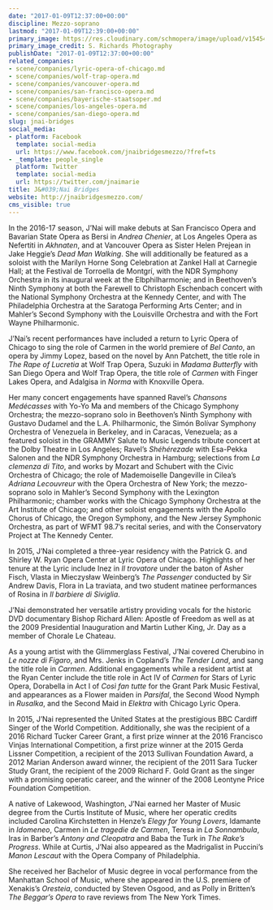 ```yaml
---
date: "2017-01-09T12:37:00+00:00"
discipline: Mezzo-soprano
lastmod: "2017-01-09T12:39:00+00:00"
primary_image: https://res.cloudinary.com/schmopera/image/upload/v1545409169/media/webhook-uploads/1483965279322/2017-01-09---Bridges---S-Richards.jpg.jpg
primary_image_credit: S. Richards Photography
publishDate: "2017-01-09T12:37:00+00:00"
related_companies:
- scene/companies/lyric-opera-of-chicago.md
- scene/companies/wolf-trap-opera.md
- scene/companies/vancouver-opera.md
- scene/companies/san-francisco-opera.md
- scene/companies/bayerische-staatsoper.md
- scene/companies/los-angeles-opera.md
- scene/companies/san-diego-opera.md
slug: jnai-bridges
social_media:
- platform: Facebook
  template: social-media
  url: https://www.facebook.com/jnaibridgesmezzo/?fref=ts
- _template: people_single
  platform: Twitter
  template: social-media
  url: https://twitter.com/jnaimarie
title: J&#039;Nai Bridges
website: http://jnaibridgesmezzo.com/
cms_visible: true
---
```


In the 2016-17 season, J’Nai will make debuts at San Francisco Opera and Bavarian State Opera as Bersi in *Andrea Chenier*, at Los Angeles Opera as Nefertiti in *Akhnaten*, and at Vancouver Opera as Sister Helen Prejean in Jake Heggie’s *Dead Man Walking*. She will additionally be featured as a soloist with the Marilyn Horne Song Celebration at Zankel Hall at Carnegie Hall; at the Festival de Torroella de Montgrí, with the NDR Symphony Orchestra in its inaugural week at the Elbphilharmonie; and in Beethoven’s Ninth Symphony at both the Farewell to Christoph Eschenbach concert with the National Symphony Orchestra at the Kennedy Center, and with The Philadelphia Orchestra at the Saratoga Performing Arts Center; and in Mahler’s Second Symphony with the Louisville Orchestra and with the Fort Wayne Philharmonic.

J’Nai’s recent performances have included a return to Lyric Opera of Chicago to sing the role of Carmen in the world premiere of *Bel Canto*, an opera by Jimmy Lopez, based on the novel by Ann Patchett, the title role in *The Rape of Lucretia* at Wolf Trap Opera, Suzuki in *Madama Butterfly* with San Diego Opera and Wolf Trap Opera, the title role of *Carmen* with Finger Lakes Opera, and Adalgisa in *Norma* with Knoxville Opera.

Her many concert engagements have spanned Ravel’s *Chansons Medécasses* with Yo-Yo Ma and members of the Chicago Symphony Orchestra; the mezzo-soprano solo in Beethoven’s Ninth Symphony with Gustavo Dudamel and the L.A. Philharmonic, the Simón Bolívar Symphony Orchestra of Venezuela in Berkeley, and in Caracas, Venezuela; as a featured soloist in the GRAMMY Salute to Music Legends tribute concert at the Dolby Theatre in Los Angeles; Ravel’s *Shéhérezade* with Esa-Pekka Salonen and the NDR Symphony Orchestra in Hamburg; selections from *La clemenza di Tito*, and works by Mozart and Schubert with the Civic Orchestra of Chicago; the role of Mademoiselle Dangeville in Cilea’s *Adriana Lecouvreur* with the Opera Orchestra of New York; the mezzo-soprano solo in Mahler’s Second Symphony with the Lexington Philharmonic; chamber works with the Chicago Symphony Orchestra at the Art Institute of Chicago; and other soloist engagements with the Apollo Chorus of Chicago, the Oregon Symphony, and the New Jersey Symphonic Orchestra, as part of WFMT 98.7’s recital series, and with the Conservatory Project at The Kennedy Center.

In 2015, J’Nai completed a three-year residency with the Patrick G. and Shirley W. Ryan Opera Center at Lyric Opera of Chicago. Highlights of her tenure at the Lyric include Inez in *Il trovatore* under the baton of Asher Fisch, Vlasta in Mieczysław Weinberg’s *The Passenger* conducted by Sir Andrew Davis, Flora in La traviata, and two student matinee performances of Rosina in *Il barbiere di Siviglia*.

J’Nai demonstrated her versatile artistry providing vocals for the historic DVD documentary Bishop Richard Allen: Apostle of Freedom as well as at the 2009 Presidential Inauguration and Martin Luther King, Jr. Day as a member of Chorale Le Chateau.

As a young artist with the Glimmerglass Festival, J’Nai covered Cherubino in *Le nozze di Figaro*, and Mrs. Jenks in Copland’s *The Tender Land*, and sang the title role in *Carmen*. Additional engagements while a resident artist at the Ryan Center include the title role in Act IV of *Carmen* for Stars of Lyric Opera, Dorabella in Act I of *Così fan tutte* for the Grant Park Music Festival, and appearances as a Flower maiden in *Parsifal*, the Second Wood Nymph in *Rusalka*, and the Second Maid in *Elektra* with Chicago Lyric Opera.

In 2015, J’Nai represented the United States at the prestigious BBC Cardiff Singer of the World Competition. Additionally, she was the recipient of a 2016 Richard Tucker Career Grant, a first prize winner at the 2016 Francisco Vinjas International Competition, a first prize winner at the 2015 Gerda Lissner Competition, a recipient of the 2013 Sullivan Foundation Award, a 2012 Marian Anderson award winner, the recipient of the 2011 Sara Tucker Study Grant, the recipient of the 2009 Richard F. Gold Grant as the singer with a promising operatic career, and the winner of the 2008 Leontyne Price Foundation Competition.

A native of Lakewood, Washington, J’Nai earned her Master of Music degree from the Curtis Institute of Music, where her operatic credits included Carolina Kirchstetten in Henze’s *Elegy for Young Lovers*, Idamante in *Idomeneo*, Carmen in *Le tragedie de Carmen*, Teresa in *La Sonnambula*, Iras in Barber’s *Antony and Cleopatra* and Baba the Turk in *The Rake’s Progress*. While at Curtis, J’Nai also appeared as the Madrigalist in Puccini’s *Manon Lescaut* with the Opera Company of Philadelphia.

She received her Bachelor of Music degree in vocal performance from the Manhattan School of Music, where she appeared in the U.S. premiere of Xenakis’s *Oresteia*, conducted by Steven Osgood, and as Polly in Britten’s *The Beggar’s Opera* to rave reviews from The New York Times.
